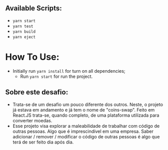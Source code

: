 ## Available Scripts:
* `yarn start`
* `yarn test`
* `yarn build`
* `yarn eject`

# How To Use:
* Initially run `yarn install` for turn on all dependencies;
  * Run `yarn start` for run the project.

## Sobre este desafio: 
* Trata-se de um desafio um pouco diferente dos outros. Neste, o projeto já estava em andamento e já tem o nome de "coins-swap". Feito em React.JS trata-se, quando completo, de uma plataforma utilizada para converter moedas. 
* Esse projeto visa explorar a maleabilidade de trabalhar com código de outras pessoas. Algo que é imprescindível em uma empresa. Saber adicionar / remover / modificar o código de outras pessoas é algo que terá de ser feito dia após dia. 

